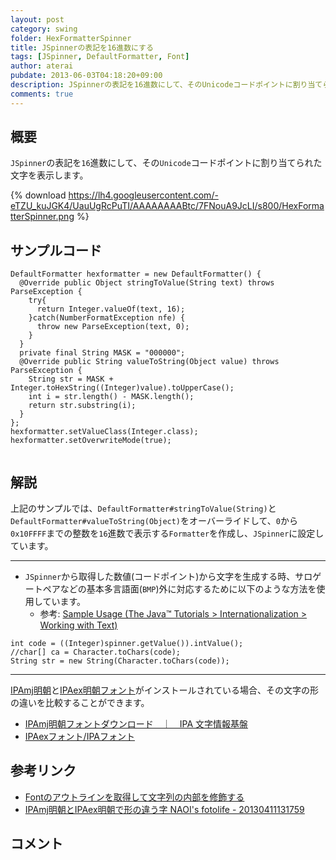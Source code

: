 ```yaml
---
layout: post
category: swing
folder: HexFormatterSpinner
title: JSpinnerの表記を16進数にする
tags: [JSpinner, DefaultFormatter, Font]
author: aterai
pubdate: 2013-06-03T04:18:20+09:00
description: JSpinnerの表記を16進数にして、そのUnicodeコードポイントに割り当てられた文字を表示します。
comments: true
---
```

## 概要
`JSpinner`の表記を`16`進数にして、その`Unicode`コードポイントに割り当てられた文字を表示します。

{% download https://lh4.googleusercontent.com/-eTZU_kuJGK4/UauUgRcPuTI/AAAAAAAABtc/7FNouA9JcLI/s800/HexFormatterSpinner.png %}

## サンプルコード
<pre class="prettyprint"><code>DefaultFormatter hexformatter = new DefaultFormatter() {
  @Override public Object stringToValue(String text) throws ParseException {
    try{
      return Integer.valueOf(text, 16);
    }catch(NumberFormatException nfe) {
      throw new ParseException(text, 0);
    }
  }
  private final String MASK = "000000";
  @Override public String valueToString(Object value) throws ParseException {
    String str = MASK + Integer.toHexString((Integer)value).toUpperCase();
    int i = str.length() - MASK.length();
    return str.substring(i);
  }
};
hexformatter.setValueClass(Integer.class);
hexformatter.setOverwriteMode(true);

</code></pre>

## 解説
上記のサンプルでは、`DefaultFormatter#stringToValue(String)`と`DefaultFormatter#valueToString(Object)`をオーバーライドして、`0`から`0x10FFFF`までの整数を`16`進数で表示する`Formatter`を作成し、`JSpinner`に設定しています。

- - - -
- `JSpinner`から取得した数値(コードポイント)から文字を生成する時、サロゲートペアなどの基本多言語面(`BMP`)外に対応するために以下のような方法を使用しています。
    - 参考: [Sample Usage (The Java™ Tutorials > Internationalization > Working with Text)](http://docs.oracle.com/javase/tutorial/i18n/text/usage.html)

<!-- dummy comment line for breaking list -->

<pre class="prettyprint"><code>int code = ((Integer)spinner.getValue()).intValue();
//char[] ca = Character.toChars(code);
String str = new String(Character.toChars(code));
</code></pre>

- - - -
[IPAmj明朝](http://mojikiban.ipa.go.jp/download.html)と[IPAex明朝フォント](http://ipafont.ipa.go.jp/)がインストールされている場合、その文字の形の違いを比較することができます。

- [IPAmj明朝フォントダウンロード　｜　IPA 文字情報基盤](http://mojikiban.ipa.go.jp/download.html)
- [IPAexフォント/IPAフォント](http://ipafont.ipa.go.jp/)

<!-- dummy comment line for breaking list -->

## 参考リンク
- [Fontのアウトラインを取得して文字列の内部を修飾する](http://ateraimemo.com/Swing/LineSplittingLabel.html)
- [IPAmj明朝とIPAex明朝で形の違う字 NAOI's fotolife - 20130411131759](http://f.hatena.ne.jp/NAOI/20130411131759)

<!-- dummy comment line for breaking list -->

## コメント

